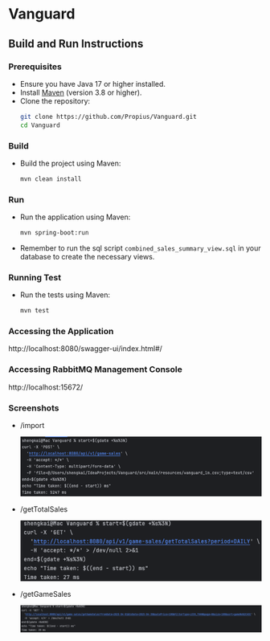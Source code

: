 # Vanguard

## Build and Run Instructions

### Prerequisites

- Ensure you have Java 17 or higher installed.
- Install [Maven](https://maven.apache.org/) (version 3.8 or higher).
- Clone the repository:
  ```bash
  git clone https://github.com/Propius/Vanguard.git
  cd Vanguard

### Build

- Build the project using Maven:
  ```bash
  mvn clean install
  ```

### Run

- Run the application using Maven:
  ```bash
  mvn spring-boot:run
  ```
- Remember to run the sql script `combined_sales_summary_view.sql` in your database to create the necessary views.

### Running Test

- Run the tests using Maven:
  ```bash
  mvn test
  ```

### Accessing the Application

http://localhost:8080/swagger-ui/index.html#/

### Accessing RabbitMQ Management Console

http://localhost:15672/

### Screenshots

- /import

  ![img.png](img.png)

- /getTotalSales

  ![img_1.png](img_1.png)

- /getGameSales

  ![img_2.png](img_2.png)
